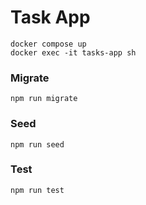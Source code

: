 # Task App
```docker compose up```  
```docker exec -it tasks-app sh```  
### Migrate
```npm run migrate```  
### Seed
```npm run seed```  
### Test
```npm run test```  
